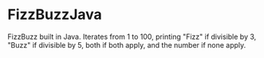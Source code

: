 # FizzBuzzJava
FizzBuzz built in Java.
Iterates from 1 to 100, printing "Fizz" if divisible by 3, "Buzz" if divisible by 5, both if both apply, and the number if none apply.

